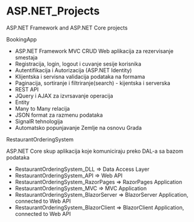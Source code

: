 # ASP.NET_Projects
ASP.NET Framework and ASP.NET Core projects

BookingApp
- ASP.NET Framework MVC CRUD Web aplikacija za rezervisanje smestaja
- Registracija, login, logout i cuvanje sesije korisnika
- Autentifikacija i Autorizacija (ASP.NET Identity)
- Klijentska i servisna validacija podataka na formama
- Paginacija, sortiranje i filtriranje(search) - kijentska i serverska
- REST API
- JQuery i AJAX za izvrsavanje operacija 
- Entity
- Many to Many relacija
- JSON format za razmenu podataka
- SignalR tehnologija
- Automatsko popunjavanje Zemlje na osnovu Grada 



RestaurantOrderingSystem

ASP.NET Core skup aplikacija koje komuniciraju preko DAL-a sa bazom podataka

- RestaurantOrderingSystem_DLL => Data Access Layer 
- RestaurantOrderingSystem_API => Web API
- RestaurantOrderingSystem_RazorPages => RazorPages Application
- RestaurantOrderingSystem_MVC => MVC Application
- RestaurantOrderingSystem_BlazorServer => BlazorServer Application, connected to Web API
- RestaurantOrderingSystem_BlazorClient => BlazorClient Application, connected to Web API
